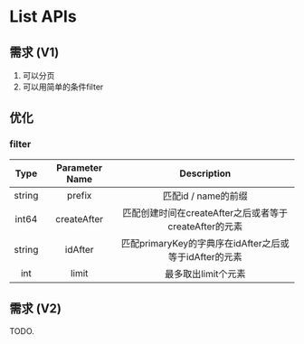 # List APIs

## 需求 (V1)

1. 可以分页
2. 可以用简单的条件filter

## 优化

### filter

|Type|Parameter Name| Description |
|:---:|:---:|:---:|
| string | prefix | 匹配id / name的前缀 |
| int64 | createAfter | 匹配创建时间在createAfter之后或者等于createAfter的元素 |
| string | idAfter | 匹配primaryKey的字典序在idAfter之后或等于idAfter的元素 |
| int | limit | 最多取出limit个元素 |

## 需求 (V2)

TODO.